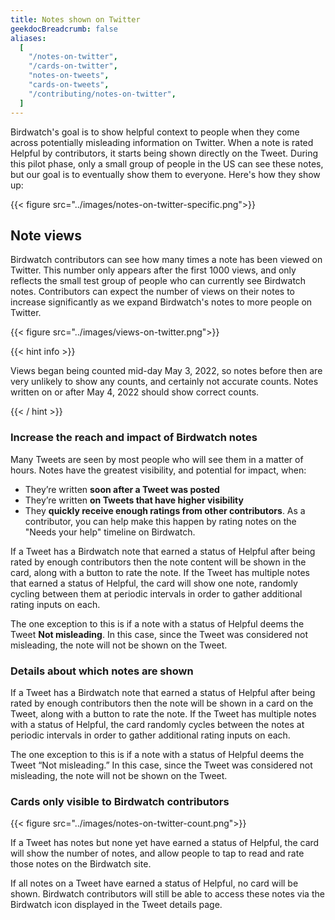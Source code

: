 ```yaml
---
title: Notes shown on Twitter
geekdocBreadcrumb: false
aliases:
  [
    "/notes-on-twitter",
    "/cards-on-twitter",
    "notes-on-tweets",
    "cards-on-tweets",
    "/contributing/notes-on-twitter",
  ]
---
```


Birdwatch's goal is to show helpful context to people when they come across potentially misleading information on Twitter. When a note is rated Helpful by contributors, it starts being shown directly on the Tweet. During this pilot phase, only a small group of people in the US can see these notes, but our goal is to eventually show them to everyone. Here's how they show up:

{{< figure src="../images/notes-on-twitter-specific.png">}}

## Note views

Birdwatch contributors can see how many times a note has been viewed on Twitter. This number only appears after the first 1000 views, and only reflects the small test group of people who can currently see Birdwatch notes. Contributors can expect the number of views on their notes to increase significantly as we expand Birdwatch's notes to more people on Twitter.

{{< figure src="../images/views-on-twitter.png">}}

{{< hint info >}}

Views began being counted mid-day May 3, 2022, so notes before then are very unlikely to show any counts, and certainly not accurate counts. Notes written on or after May 4, 2022 should show correct counts.

{{< / hint >}}

### Increase the reach and impact of Birdwatch notes

Many Tweets are seen by most people who will see them in a matter of hours. Notes have the greatest visibility, and potential for impact, when:

- They’re written **soon after a Tweet was posted**
- They’re written **on Tweets that have higher visibility**
- They **quickly receive enough ratings from other contributors**. As a contributor, you can help make this happen by rating notes on the "Needs your help" timeline on Birdwatch.

If a Tweet has a Birdwatch note that earned a status of Helpful after being rated by enough contributors then the note content will be shown in the card, along with a button to rate the note. If the Tweet has multiple notes that earned a status of Helpful, the card will show one note, randomly cycling between them at periodic intervals in order to gather additional rating inputs on each.

The one exception to this is if a note with a status of Helpful deems the Tweet **Not misleading**. In this case, since the Tweet was considered not misleading, the note will not be shown on the Tweet.

### Details about which notes are shown

If a Tweet has a Birdwatch note that earned a status of Helpful after being rated by enough contributors then the note will be shown in a card on the Tweet, along with a button to rate the note. If the Tweet has multiple notes with a status of Helpful, the card randomly cycles between the notes at periodic intervals in order to gather additional rating inputs on each.

The one exception to this is if a note with a status of Helpful deems the Tweet “Not misleading.” In this case, since the Tweet was considered not misleading, the note will not be shown on the Tweet.

### Cards only visible to Birdwatch contributors

{{< figure src="../images/notes-on-twitter-count.png">}}

If a Tweet has notes but none yet have earned a status of Helpful, the card will show the number of notes, and allow people to tap to read and rate those notes on the Birdwatch site.

If all notes on a Tweet have earned a status of Helpful, no card will be shown. Birdwatch contributors will still be able to access these notes via the Birdwatch icon displayed in the Tweet details page.
